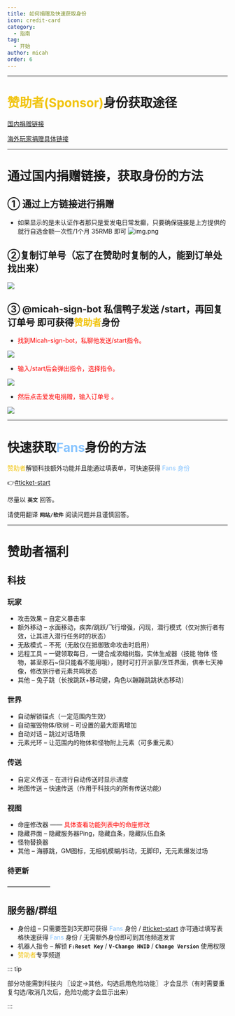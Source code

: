 ```yaml
---
title: 如何捐赠及快速获取身份
icon: credit-card
category:
  - 指南
tag:
  - 开始
author: micah
order: 6
---
```

---

# <span style="color:#f1c40f;">赞助者(Sponsor)</span>身份获取途径


 [国内捐赠链接](https://afdian.net/a/micah) 

 [海外玩家捐赠具体链接](https://discord.com/channels/1069057220802781265/1097565269985071205)

---
# 通过国内捐赠链接，获取身份的方法
## ① 通过上方链接进行捐赠

 - 如果显示的是未认证作者那只是爱发电日常发癫，只要确保链接是上方提供的就行自选金额一次性/1个月 35RMB 即可
![img.png](images/img.png)

## ②复制订单号（忘了在赞助时复制的人，能到订单处找出来）

 ![](images/image-1.png)

## ③ @micah-sign-bot 私信鸭子发送 /start，再回复订单号 即可获得<span style="color:#f1c40f;">赞助者</span>身份
 - <span style="color:red;">找到Micah-sign-bot，私聊他发送/start指令。</span>
 
![](images/micah-sign-bot.png)
 
 - <span style="color:red;">输入/start后会弹出指令，选择指令。</span>

 ![](images\sign-in-4.png)

- <span style="color:red;">然后点击爱发电捐赠，输入订单号 。</span>

 ![](images\sign-in-3.png)


---

# 快速获取<span style="color:#87c4ff;">Fans</span>身份的方法

<span style="color:#f1c40f;">赞助者</span>解锁科技额外功能并且能通过填表单，可快速获得 <span style="color:#87c4ff;">Fans 身份</span>

👉[#ticket-start](https://discord.com/channels/1069057220802781265/1152887509517344870)

尽量以 **`英文`** 回答。

请使用翻译 **`网站/软件`** 阅读问题并且谨慎回答。

---
# 赞助者福利
## 科技
### 玩家
- 攻击效果 – 自定义暴击率
- 额外移动 – 水面移动，疾奔/跳跃/飞行增强，闪现，潜行模式（仅对旅行者有效，让其进入潜行任务时的状态）
- 无敌模式 – 不死（无敌仅在抵御致命攻击时启用） 
- 远程工具 – 一键领取每日，一键合成浓缩树脂，实体生成器（技能 物体 怪物，甚至原石~但只能看不能用哦），随时可打开派蒙/烹饪界面，供奉七天神像，修改旅行者元素共鸣状态
- 其他 – 兔子跳（长按跳跃+移动键，角色以蹦蹦跳跳状态移动）
### 世界
- 自动解锁锚点（一定范围内生效）
- 自动摧毁物体/砍树 – 可设置的最大距离增加
- 自动对话 – 跳过对话场景
- 元素光环 – 让范围内的物体和怪物附上元素（可多重元素）
### 传送
- 自定义传送 – 在进行自动传送时显示进度
- 地图传送 – 快速传送（作用于科技内的所有传送功能）
### 视图
- 命座修改器 ——  <span style="color:red;">具体查看功能列表中的命座修改</span>
- 隐藏界面 – 隐藏服务器Ping，隐藏血条，隐藏队伍血条
- 怪物替换器
- 其他 – 海豚跳，GM图标，无相机模糊/抖动，无脚印，无元素爆发过场
### 待更新
———————

## 服务器/群组
- 身份组 – 只需要签到3天即可获得 <span style="color:#87c4ff;">Fans</span> 身份 / [#ticket-start](https://canary.discord.com/channels/1069057220802781265/1152887509517344870/1177896659225677855) 亦可通过填写表格快速获得 <span style="color:#87c4ff;">Fans</span> 身份 / 无需额外身份即可到其他频道发言
- 机器人指令 – 解锁 **`F:Reset Key`** / **`V-Change HWID`** / **`Change Version`** 使用权限
- <span style="color:#f1c40f;">赞助者</span>专享频道

::: tip 

部分功能需到科技内
〖设定→其他，勾选启用危险功能〗
才会显示（有时需要重复勾选/取消几次后，危险功能才会显示出来）

:::
